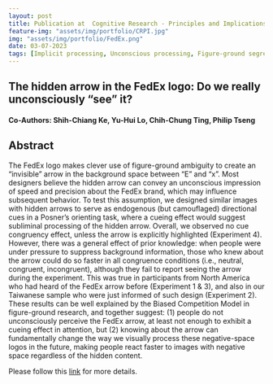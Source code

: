 ```yaml
---
layout: post
title: Publication at  Cognitive Research - Principles and Implications (Springer International Publishing)
feature-img: "assets/img/portfolio/CRPI.jpg"
img: "assets/img/portfolio/FedEx.png"
date: 03-07-2023
tags: [Implicit processing, Unconscious processing, Figure-ground segregation, Logo design, Consciousness, Biased competition model]
---    
```

## The hidden arrow in the FedEx logo: Do we really unconsciously “see” it?
#### Co-Authors: Shih-Chiang Ke, Yu-Hui Lo, Chih-Chung Ting, Philip Tseng

## Abstract
The FedEx logo makes clever use of figure-ground ambiguity to create an “invisible” arrow in the background space between “E” and “x”. Most designers believe the hidden arrow can convey an unconscious impression of speed and precision about the FedEx brand, which may influence subsequent behavior. To test this assumption, we designed similar images with hidden arrows to serve as endogenous (but camouflaged) directional cues in a Posner’s orienting task, where a cueing effect would suggest subliminal processing of the hidden arrow. Overall, we observed no cue congruency effect, unless the arrow is explicitly highlighted (Experiment 4). However, there was a general effect of prior knowledge: when people were under pressure to suppress background information, those who knew about the arrow could do so faster in all congruence conditions (i.e., neutral, congruent, incongruent), although they fail to report seeing the arrow during the experiment. This was true in participants from North America who had heard of the FedEx arrow before (Experiment 1 & 3), and also in our Taiwanese sample who were just informed of such design (Experiment 2). These results can be well explained by the Biased Competition Model in figure-ground research, and together suggest: (1) people do not unconsciously perceive the FedEx arrow, at least not enough to exhibit a cueing effect in attention, but (2) knowing about the arrow can fundamentally change the way we visually process these negative-space logos in the future, making people react faster to images with negative space regardless of the hidden content.

Please follow this [link](https://link.springer.com/article/10.1186/s41235-023-00494-x) for more details.

